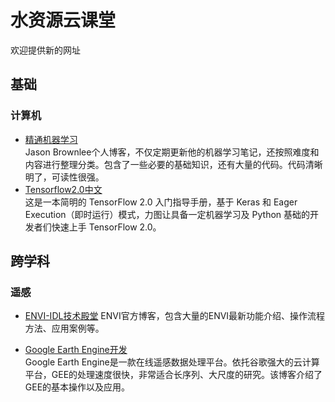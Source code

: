 # 水资源云课堂

欢迎提供新的网址

## 基础

### 计算机

- [精通机器学习](https://machinelearningmastery.com/start-here/)  
Jason Brownlee个人博客，不仅定期更新他的机器学习笔记，还按照难度和内容进行整理分类。包含了一些必要的基础知识，还有大量的代码。代码清晰明了，可读性很强。  
- [Tensorflow2.0中文](https://tf.wiki/)  
这是一本简明的 TensorFlow 2.0 入门指导手册，基于 Keras 和 Eager Execution（即时运行）模式，力图让具备一定机器学习及 Python 基础的开发者们快速上手 TensorFlow 2.0。

## 跨学科

### 遥感

- [ENVI-IDL技术殿堂](http://blog.sina.com.cn/enviidl)
ENVI官方博客，包含大量的ENVI最新功能介绍、操作流程方法、应用案例等。

- [Google Earth Engine开发](https://zhuanlan.zhihu.com/c_123993183)  
Google Earth Engine是一款在线遥感数据处理平台。依托谷歌强大的云计算平台，GEE的处理速度很快，非常适合长序列、大尺度的研究。该博客介绍了GEE的基本操作以及应用。
